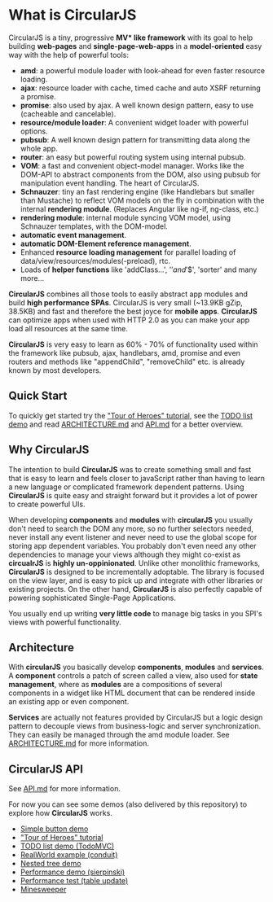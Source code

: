 # What is CircularJS

CircularJS is a tiny, progressive **MV\* like framework** with its goal to help building **web-pages** and **single-page-web-apps** in a **model-oriented** easy way with the help of powerful tools:
 - **amd**: a powerful module loader with look-ahead for even faster resource loading.
 - **ajax**: resource loader with cache, timed cache and auto XSRF returning a promise.
 - **promise**: also used by ajax. A well known design pattern, easy to use (cacheable and cancelable).
 - **resource/module loader**: A convenient widget loader with powerful options.
 - **pubsub**: A well known design pattern for transmitting data along the whole app.
 - **router**: an easy but powerful routing system using internal pubsub.
 - **VOM**: a fast and convenient object-model manager. Works like the DOM-API to abstract components from the DOM, also using pubsub for manipulation event handling. The heart of CircularJS.
 - **Schnauzer**: tiny an fast rendering engine (like Handlebars but smaller than Mustache) to reflect VOM models on the fly in combination with the internal **rendering module**. (Replaces Angular like ng-if, ng-class, etc.)
 - **rendering module**: internal module syncing VOM model, using Schnauzer templates, with the DOM-model.
 - **automatic event management**.
 - **automatic DOM-Element reference management**.
 - Enhanced **resource loading management** for parallel loading of data/view/resources/modules(-preload), rtc.
 - Loads of **helper functions** like 'addClass...', '$' and '$$', 'sorter' and many more...

**CircularJS** combines all those tools to easily abstract app modules and build **high performance SPAs**. CircularJS is very small (~13.9KB gZip, 38.5KB) and fast and therefore the best joyce for **mobile apps**. **CircularJS** can optimize apps when used with HTTP 2.0 as you can make your app load all resources at the same time.

**CircularJS** is very easy to learn as 60% - 70% of functionality used within the framework like pubsub, ajax, handlebars, amd, promise and even routers and methods like "appendChild", "removeChild" etc. is already known by most developers.

## Quick Start

To quickly get started try the ["Tour of Heroes" tutorial](heroes), see the [TODO list demo](https://pitpik.github.io/circularjs/todo) and read [ARCHITECTURE.md](ARCHITECTURE.md) and [API.md](API.md) for a better overview.

## Why CircularJS

The intention to build **CircularJS** was to create something small and fast that is easy to learn and feels closer to javaScript rather than having to learn a new language or complicated framework dependent patterns.
Using **CircularJS** is quite easy and straight forward but it provides a lot of power to create powerful UIs.

When developing **components** and **modules** with **circularJS** you usually don't need to search the DOM any more, so no further selectors needed, never install any event listener and never need to use the global scope for storing app dependent variables. You probably don't even need any other dependencies to manage your views although they might co-exist as **circualrJS** is **highly un-oppinionated**. Unlike other monolithic frameworks, **CircularJS** is designed to be incrementally adoptable. The library is focused on the view layer, and is easy to pick up and integrate with other libraries or existing projects. On the other hand, **CircularJS** is also perfectly capable of powering sophisticated Single-Page Applications.

You usually end up writing **very little code** to manage big tasks in you SPI's views with powerful functionality.

## Architecture

With **circularJS** you basically develop **components**, **modules** and **services**.
A **component** controls a patch of screen called a view, also used for **state management**, where as **modules** are a compositions of several components in a widget like HTML document that can be rendered inside an existing app or even component.

**Services** are actually not features provided by CircularJS but a logic design pattern to decouple views from business-logic and server synchronization. They can easily be managed through the amd module loader.
See [ARCHITECTURE.md](ARCHITECTURE.md) for more information.

## CircularJS API

See [API.md](API.md) for more information.


For now you can see some demos (also delivered by this repository) to explore how **CircularJS** works.

* [Simple button demo](https://pitpik.github.io/circularjs)
* ["Tour of Heroes" tutorial](https://pitpik.github.io/circularjs/heroes)
* [TODO list demo (TodoMVC)](https://pitpik.github.io/circularjs/todo)
* [RealWorld example (conduit)](https://pitpik.github.io/circularjs/conduit)
* [Nested tree demo](https://pitpik.github.io/circularjs/tree)
* [Performance demo (sierpinski)](https://pitpik.github.io/circularjs/sierpinski)
* [Performance test (table update)](https://pitpik.github.io/circularjs/performance)
* [Minesweeper](https://pitpik.github.io/circularjs/minesweeper)
